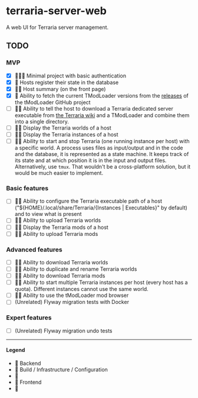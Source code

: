# terraria-server-web

A web UI for Terraria server management.

## TODO

### MVP

- [x] 💙💜💛 Minimal project with basic authentication
- [x] 💙 Hosts register their state in the database
- [x] 💙💛 Host summary (on the front page)
- [x] 💙 Ability to fetch the current TModLoader versions from
  the [releases](https://github.com/tModLoader/tModLoader/releases/) of the tModLoader GitHub project
- [ ] 💙💛 Ability to tell the host to download a Terraria dedicated server executable
  from [the Terraria wiki](https://terraria.gamepedia.com/Server#Downloads) and a TModLoader and combine them into a
  single directory.
- [ ] 💙💛 Display the Terraria worlds of a host
- [ ] 💙💛 Display the Terraria instances of a host
- [ ] 💙💛 Ability to start and stop Terraria (one running instance per host) with a specific world. A process uses
  files as input/output and in the code and the database, it is represented as a state machine. It keeps track of its
  state and at which position it is in the input and output files. Alternatively, use `tmux`. That wouldn't be a
  cross-platform solution, but it would be much easier to implement.

### Basic features

- [ ] 💙💛 Ability to configure the Terraria executable path of a host ("${HOME}/.local/share/Terraria/{Instances |
  Executables}" by default) and to view what is present
- [ ] 💙💛 Ability to upload Terraria worlds
- [ ] 💙💛 Display the Terraria mods of a host
- [ ] 💙💛 Ability to upload Terraria mods

### Advanced features

- [ ] 💙💛 Ability to download Terraria worlds
- [ ] 💙💛 Ability to duplicate and rename Terraria worlds
- [ ] 💙💛 Ability to download Terraria mods
- [ ] 💙💛 Ability to start multiple Terraria instances per host (every host has a quota). Different instances cannot
  use the same world.
- [ ] 💙💛 Ability to use the tModLoader mod browser
- [ ] (Unrelated) Flyway migration tests with Docker

### Expert features

- [ ] (Unrelated) Flyway migration undo tests

---

#### Legend

- 💙 Backend
- 💜 Build / Infrastructure / Configuration
- 💚
- 💛 Frontend
- 💟 